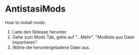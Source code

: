 # AntistasiMods
How to install mods:
1. Lade den Release herunter
2. Gehe zum Mods Tab, gehe auf "...Mehr", "Modliste aus Datei importieren"
3. Wähle die heruntergeladene Datei aus.
